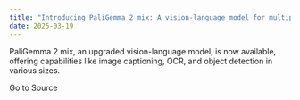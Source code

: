 ```yaml
---
title: "Introducing PaliGemma 2 mix: A vision-language model for multiple tasks"
date: 2025-03-19
---
```


PaliGemma 2 mix, an upgraded vision-language model, is now available, offering capabilities like image captioning, OCR, and object detection in various sizes.

Go to Source
